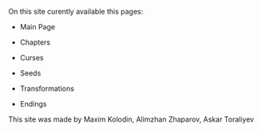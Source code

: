 On this site curently available this pages:
- Main Page
- Chapters

- Curses
- Seeds

- Transformations
- Endings

This site was made by Maxim Kolodin, Alimzhan Zhaparov, Askar Toraliyev
